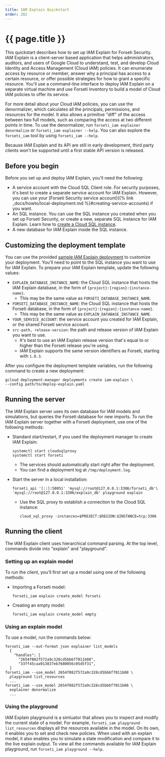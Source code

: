 ```yaml
---
title: IAM Explain Quickstart
order: 202
---
```

# {{ page.title }}

This quickstart describes how to set up IAM Explain for Forseti Security.
IAM Explain is a client-server based application that helps administrators,
auditors, and users of Google Cloud to understand, test, and develop Cloud
Identity and Access Management (Cloud IAM) policies. It can enumerate access by
resource or member, answer why a principal has access to a certain resource, or
offer possible strategies for how to grant a specific resource. You'll use a
command-line interface to deploy IAM Explain on a separate virtual machine and
use Forseti Inventory to build a model of Cloud IAM policies to offer its
service.

For more detail about your Cloud IAM policies, you can use the denormalizer,
which calculates all the principals, permissions, and resources for the model.
It also allows a primitive "diff" of the access between two full models, such
as comparing the access at two different points in time. To use the
denormalizer, run `forseti_iam explainer denormalize` or
`forseti_iam explainer --help`. You can also explore the `forseti_iam` tool by
using `forseti_iam --help`.

Because IAM Explain and its API are still in early development, third party
clients won't be supported until a first stable API version is released.

## Before you begin

Before you set up and deploy IAM Explain, you'll need the following:

  - A service account with the Cloud SQL Client role. For security purposes,
  it's best to create a separate service account for IAM Explain. However, you
  can use your [Forseti Security service account]({% link _docs/howto/local-deployment.md %}#creating-service-accounts)
  if you want.
  - An SQL instance. You can use the SQL instance you created when you
  set up Forseti Security, or create a new, separate SQL instance for IAM
  Explain. Learn how to [create a Cloud SQL instance](https://cloud.google.com/sql/docs/mysql/quickstart).
  - A new database for IAM Explain inside the SQL instance.

## Customizing the deployment template

You can use the provided [sample IAM Explain deployment](https://github.com/GoogleCloudPlatform/forseti-security/blob/master/samples/deployment-manager/deploy-explain.yaml.sample)
to customize your deployment. You'll need to point to the SQL instance you want
to use for IAM Explain. To prepare your IAM Explain template, update the
following values:

  - `EXPLAIN_DATABASE_INSTANCE_NAME`: the Cloud SQL instance that hosts the
  IAM Explain database, in the form of `{project}:{region}:{instance-name}`.
    - This may be the same value as `FORSETI_DATABASE_INSTANCE_NAME`.
  - `FORSETI_DATABASE_INSTANCE_NAME`: the Cloud SQL instance that hosts the
  Forseti database, in the form of `{project}:{region}:{instance-name}`.
    - This may be the same value as `EXPLAIN_DATABASE_INSTANCE_NAME`.
  - `YOUR_SERVICE_ACCOUNT`: the service account you created for IAM Explain,
  or the shared Forseti service account.
  - `src-path, release-version`: the path and release version of IAM Explain
  you want to use.
    - It's best to use an IAM Explain release version that's equal to or higher
    than the Forseti release you're using.
    - IAM Explain supports the same version identifiers as Forseti, starting
    with `1.0.3`.

After you configure the deployment template variables, run the following
command to create a new deployment:

````
gcloud deployment-manager deployments create iam-explain \
--config path/to/deploy-explain.yaml
````

## Running the server

The IAM Explain server uses its own database for IAM models and simulations,
but queries the Forseti database for new imports. To run the IAM Explain server
together with a Forseti deployment, use one of the following methods:

  - Standard start/restart, if you used the deployment manager to create IAM
  Explain:

        systemctl start cloudsqlproxy
        systemctl start forseti

    - The services should automatically start right after the deployment.
    - You can find a deployment log at `/tmp/deployment.log`.

  - Start the server in a local installation:

        forseti_api '[::]:50051' 'mysql://root@127.0.0.1:3306/forseti_db'\
        'mysql://root@127.0.0.1:3306/explain_db' playground explain

    - Use the SQL proxy to establish a connection to the Cloud SQL instance:

          cloud_sql_proxy -instances=$PROJECT:$REGION:$INSTANCE=tcp:3306


## Running the client

The IAM Explain client uses hierarchical command parsing. At the top level,
commands divide into "explain" and "playground".

### Setting up an explain model

To run the client, you'll first set up a model using one of the following
methods:


  - Importing a Forseti model:

        forseti_iam explain create_model forseti

  - Creating an empty model:

        forseti_iam explain create_model empty

### Using an explain model

To use a model, run the commands below:

````
forseti_iam --out-format json explainer list_models
  {
    "handles": [
      "2654f082f572a9c328cd5bb6f7011b08",
      "33ff45caa913837eb7680056c05d5f31",
  }
forseti_iam --use_model 2654f082f572a9c328cd5bb6f7011b08 \
  playground list_resources
  ...
forseti_iam --use_model 2654f082f572a9c328cd5bb6f7011b08 \
  explainer denormalize
  ...
````

### Using the playground

IAM Explain playground is a simluator that allows you to inspect and modify
the current state of a model. For example,
`forseti_iam playground list_resources` displays all the resources available
in the model. On its own, it enables you to set and check new policies. When
used with an explain model, it also enables you to simulate a state
modification and compare it to the live explain output. To view all the
commands available for IAM Explain playground, run
`forseti_iam playground --help`.
